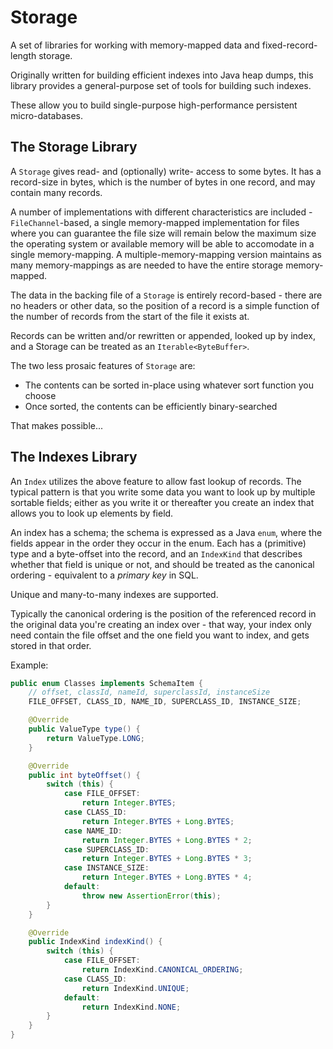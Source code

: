 Storage
=======

A set of libraries for working with memory-mapped data and fixed-record-length storage.

Originally written for building efficient indexes into Java heap dumps, this library provides a general-purpose
set of tools for building such indexes.

These allow you to build single-purpose high-performance persistent micro-databases.


The Storage Library
-------------------

A `Storage` gives read- and (optionally) write- access to some bytes.  It has a record-size in bytes, which
is the number of bytes in one record, and may contain many records.

A number of implementations with different characteristics are included - `FileChannel`-based, a single
memory-mapped implementation for files where you can guarantee the file size will remain below the
maximum size the operating system or available memory will be able to accomodate in a single memory-mapping.
A multiple-memory-mapping version maintains as many memory-mappings as are needed to have the entire storage
memory-mapped.

The data in the backing file of a `Storage` is entirely record-based - there are no headers or other
data, so the position of a record is a simple function of the number of records from the start of the file
it exists at.

Records can be written and/or rewritten or appended, looked up by index, and a Storage can be treated as an
`Iterable<ByteBuffer>`.

The two less prosaic features of `Storage` are:

  * The contents can be sorted in-place using whatever sort function you choose
  * Once sorted, the contents can be efficiently binary-searched

That makes possible...


The Indexes Library
-------------------

An `Index` utilizes the above feature to allow fast lookup of records.  The typical pattern is that you
write some data you want to look up by multiple sortable fields;  either as you write it or thereafter
you create an index that allows you to look up elements by field.

An index has a schema; the schema is expressed as a Java `enum`, where the fields appear in the order
they occur in the enum.  Each has a (primitive) type and a byte-offset into the record, and an
`IndexKind` that describes whether that field is unique or not, and should be treated as the canonical
ordering - equivalent to a _primary key_ in SQL.

Unique and many-to-many indexes are supported.

Typically the canonical ordering is the position of the referenced record in the original data you're
creating an index over - that way, your index only need contain the file offset and the one field
you want to index, and gets stored in that order.

Example:

```java
public enum Classes implements SchemaItem {
    // offset, classId, nameId, superclassId, instanceSize
    FILE_OFFSET, CLASS_ID, NAME_ID, SUPERCLASS_ID, INSTANCE_SIZE;

    @Override
    public ValueType type() {
        return ValueType.LONG;
    }

    @Override
    public int byteOffset() {
        switch (this) {
            case FILE_OFFSET:
                return Integer.BYTES;
            case CLASS_ID:
                return Integer.BYTES + Long.BYTES;
            case NAME_ID:
                return Integer.BYTES + Long.BYTES * 2;
            case SUPERCLASS_ID:
                return Integer.BYTES + Long.BYTES * 3;
            case INSTANCE_SIZE:
                return Integer.BYTES + Long.BYTES * 4;
            default:
                throw new AssertionError(this);
        }
    }

    @Override
    public IndexKind indexKind() {
        switch (this) {
            case FILE_OFFSET:
                return IndexKind.CANONICAL_ORDERING;
            case CLASS_ID:
                return IndexKind.UNIQUE;
            default:
                return IndexKind.NONE;
        }
    }
}
```
